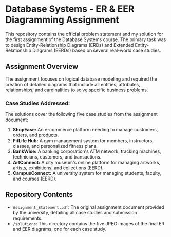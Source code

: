 # Database Systems - ER & EER Diagramming Assignment

This repository contains the official problem statement and my solution for the first assignment of the Database Systems course. The primary task was to design Entity-Relationship Diagrams (ERDs) and Extended Entity-Relationship Diagrams (EERDs) based on several real-world case studies.

## Assignment Overview

The assignment focuses on logical database modeling and required the creation of detailed diagrams that include all entities, attributes, relationships, and cardinalities to solve specific business problems.

### Case Studies Addressed:

The solutions cover the following five case studies from the assignment document:

1.  **ShopEase:** An e-commerce platform needing to manage customers, orders, and products.
2.  **FitLife Hub:** A gym management system for members, instructors, classes, and personalized fitness plans.
3.  **BankWise:** A banking corporation's ATM network, tracking machines, technicians, customers, and transactions.
4.  **ArtConnect:** A city museum's online platform for managing artworks, artists, exhibitions, and collections (EERD).
5.  **CampusConnect:** A university system for managing students, faculty, and courses (EERD).

## Repository Contents

* `Assignment_Statement.pdf`: The original assignment document provided by the university, detailing all case studies and submission requirements.
* `/solutions`: This directory contains the five JPEG images of the final ER and EER diagrams, one for each case study.

